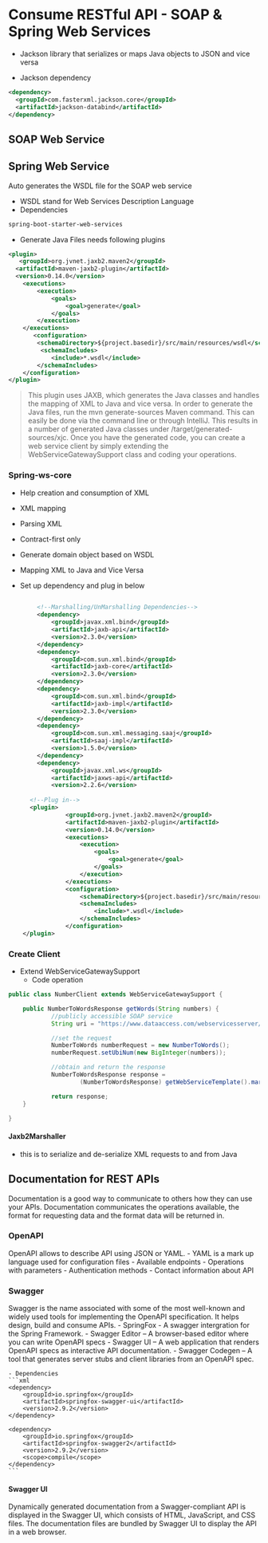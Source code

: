# Consume RESTful API - SOAP & Spring Web Services

- Jackson 
library that serializes or maps Java objects to JSON and vice versa

- Jackson dependency
```xml
<dependency>
  <groupId>com.fasterxml.jackson.core</groupId>
  <artifactId>jackson-databind</artifactId>
</dependency>
```

## SOAP Web Service

## Spring Web Service
Auto generates the WSDL file for the SOAP web service
- WSDL stand for Web Services Description Language
- Dependencies
```xml
spring-boot-starter-web-services
```
- Generate Java Files needs following plugins 
```xml
<plugin>
   <groupId>org.jvnet.jaxb2.maven2</groupId>
  <artifactId>maven-jaxb2-plugin</artifactId>
  <version>0.14.0</version>
    <executions>
        <execution>
            <goals>
                <goal>generate</goal>
            </goals>
        </execution>
    </executions>
       <configuration>
        <schemaDirectory>${project.basedir}/src/main/resources/wsdl</schemaDirectory>
         <schemaIncludes>
            <include>*.wsdl</include>
        </schemaIncludes>
    </configuration>
</plugin>
```
>This plugin uses JAXB, which generates the Java classes and handles the mapping of XML to Java and vice versa. In order to generate the Java files, run the mvn generate-sources  Maven command. This can easily be done via the command line or through IntelliJ. This results in a number of generated Java classes under /target/generated-sources/xjc. Once you have the generated code, you can create a web service client by simply extending the WebServiceGatewaySupport class and coding your operations.

### Spring-ws-core
- Help creation and consumption of XML 
- XML mapping
- Parsing XML
- Contract-first only
- Generate domain object based on WSDL

- Mapping XML to Java and Vice Versa
- Set up dependency and plug in below
```xml
  
		<!--Marshalling/UnMarshalling Dependencies-->
		<dependency>
			<groupId>javax.xml.bind</groupId>
			<artifactId>jaxb-api</artifactId>
			<version>2.3.0</version>
		</dependency>
		<dependency>
			<groupId>com.sun.xml.bind</groupId>
			<artifactId>jaxb-core</artifactId>
			<version>2.3.0</version>
		</dependency>
		<dependency>
			<groupId>com.sun.xml.bind</groupId>
			<artifactId>jaxb-impl</artifactId>
			<version>2.3.0</version>
		</dependency>
		<dependency>
			<groupId>com.sun.xml.messaging.saaj</groupId>
			<artifactId>saaj-impl</artifactId>
			<version>1.5.0</version>
		</dependency>
		<dependency>
			<groupId>javax.xml.ws</groupId>
			<artifactId>jaxws-api</artifactId>
			<version>2.2.6</version>
      
      <!--Plug in-->
      <plugin>
				<groupId>org.jvnet.jaxb2.maven2</groupId>
				<artifactId>maven-jaxb2-plugin</artifactId>
				<version>0.14.0</version>
				<executions>
					<execution>
						<goals>
							<goal>generate</goal>
						</goals>
					</execution>
				</executions>
				<configuration>
					<schemaDirectory>${project.basedir}/src/main/resources/wsdl</schemaDirectory>
					<schemaIncludes>
						<include>*.wsdl</include>
					</schemaIncludes>
				</configuration>
	</plugin>

```
### Create Client
- Extend WebServiceGatewaySupport
	- Code operation
```java
public class NumberClient extends WebServiceGatewaySupport {

    public NumberToWordsResponse getWords(String numbers) {
            //publicly accessible SOAP service
            String uri = "https://www.dataaccess.com/webservicesserver/NumberConversion.wso";

            //set the request
            NumberToWords numberRequest = new NumberToWords();
            numberRequest.setUbiNum(new BigInteger(numbers));

            //obtain and return the response
            NumberToWordsResponse response =
                    (NumberToWordsResponse) getWebServiceTemplate().marshalSendAndReceive(uri,numberRequest);

            return response;
    }

}
```
#### Jaxb2Marshaller 
- this is to serialize and de-serialize XML requests to and from Java

## Documentation for REST APIs
Documentation is a good way to communicate to others how they can use your APIs. Documentation communicates the operations available, the format for requesting data and the format data will be returned in.

### OpenAPI
OpenAPI allows to describe API using JSON or YAML. 
	- YAML is a mark up language used for configuration files
		- Available endpoints
		- Operations with parameters
		- Authentication methods
		- Contact information about API
		
### Swagger
Swagger is the name associated with some of the most well-known and widely used tools for implementing the OpenAPI specification. It helps design, build and consume APIs.
	- SpringFox - A swagger intergration for the Spring Framework.
	- Swagger Editor – A browser-based editor where you can write OpenAPI specs
	- Swagger UI – A web application that renders OpenAPI specs as interactive API documentation.
	- Swagger Codegen – A tool that generates server stubs and client libraries from an OpenAPI spec.
	
	- Dependencies
	```xml
	<dependency>
	    <groupId>io.springfox</groupId>
	    <artifactId>springfox-swagger-ui</artifactId>
	    <version>2.9.2</version>
	</dependency>

	<dependency>
	    <groupId>io.springfox</groupId>
	    <artifactId>springfox-swagger2</artifactId>
	    <version>2.9.2</version>
	    <scope>compile</scope>
	</dependency>
	```

#### Swagger UI
Dynamically generated documentation from a Swagger-compliant API is displayed in the Swagger UI, which consists of HTML, JavaScript, and CSS files. The documentation files are bundled by Swagger UI to display the API in a web browser.



